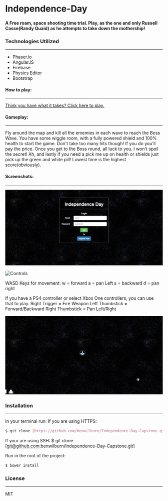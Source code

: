 # Independence-Day
#### A Free roam, space shooting time trial. Play, as the one and only Russell Casse(Randy Quaid) as he attempts to take down the mothership!

### Technologies Utilized
---
  - Phaser.io
  - AngularJS
  - Firebase
  - Physics Editor
  - Bootstrap

#### How to play:
---
[Think you have what it takes? Click here to play.](https://benwilburn.com/independence-Day-Capstone)

#### Gameplay:
---
Fly around the map and kill all the ememies in each wave to reach the Boss Wave. You have some wiggle room, with a fully powered shield and 100% health to start the game. Don't take too many hits though! If you do you'll pay the price. Once you get to the Boss round, all luck to you. I won't spoil the secret! Ah, and lastly if you need a pick me up on health or shields just pick up the green and white pill! Lowest time is the highest score(obviously).

#### Screenshots:
---
![Login](src/assets/LoginScreenshot.png)

![Controls](src/assets/ControlsSreenshot.png)

WASD Keys for movement:
w = forward
a = pan Left
s = backward
d = pan right

If you have a PS4 controller or select Xbox One controllers, you can use that to play.
Right Trigger = Fire Weapon
Left Thumbstick = Forward/Backward
Right Thumbstick = Pan Left/Right

![Gameplay](src/assets/GameplayScreenshot.png)

### Installation
---
In your terminal run:
If you are using HTTPS:
```sh
$ git clone [https://github.com/benwilburn/Independence-Day-Capstone.git]
```
If your are using SSH:
$ git clone [git@github.com:benwilburn/Independence-Day-Capstone.git]

Run in the root of the project:
```sh
$ bower install
```

### License
---

MIT
